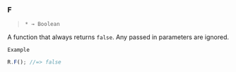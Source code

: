 ### F

> `* → Boolean`

A function that always returns `false`. Any passed in parameters are ignored.

`Example`

```js
R.F(); //=> false
```
